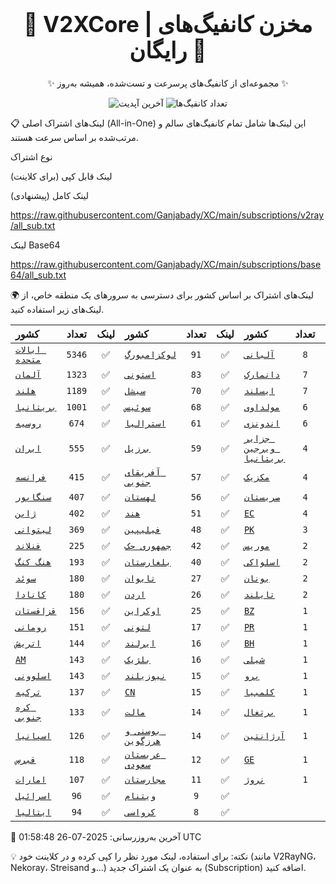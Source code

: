 <div align="center">
<h1 style="font-size: 2.5em; font-weight: bold;">🚀 V2XCore | مخزن کانفیگ‌های رایگان 🚀</h1>
<p>✨ مجموعه‌ای از کانفیگ‌های پرسرعت و تست‌شده، همیشه به‌روز ✨</p>

<p>
<img src="https://img.shields.io/badge/Updated-2025-07-26 01:58:48 UTC-blue?style=for-the-badge&logo=github" alt="آخرین آپدیت">
<img src="https://img.shields.io/badge/Configs-26880-green?style=for-the-badge&logo=serverless" alt="تعداد کانفیگ‌ها">
</p>
</div>

📋 لینک‌های اشتراک اصلی (All-in-One)
این لینک‌ها شامل تمام کانفیگ‌های سالم و مرتب‌شده بر اساس سرعت هستند.

نوع اشتراک

لینک قابل کپی (برای کلاینت)

لینک کامل (پیشنهادی)

https://raw.githubusercontent.com/Ganjabady/XC/main/subscriptions/v2ray/all_sub.txt

لینک Base64

https://raw.githubusercontent.com/Ganjabady/XC/main/subscriptions/base64/all_sub.txt

🌍 لینک‌های اشتراک بر اساس کشور
برای دسترسی به سرورهای یک منطقه خاص، از لینک‌های زیر استفاده کنید.

| کشور | تعداد | لینک | کشور | تعداد | لینک | کشور | تعداد | لینک |
| :--- | :---: | :---: | :--- | :---: | :---: | :--- | :---: | :---: |
| [`ایالات متحده`](https://raw.githubusercontent.com/Ganjabady/XC/main/subscriptions/regions/US.txt) | `5346` | ✅ | [`لوکزامبورگ`](https://raw.githubusercontent.com/Ganjabady/XC/main/subscriptions/regions/LU.txt) | `91` | ✅ | [`آلبانی`](https://raw.githubusercontent.com/Ganjabady/XC/main/subscriptions/regions/AL.txt) | `8` | ✅ |
| [`آلمان`](https://raw.githubusercontent.com/Ganjabady/XC/main/subscriptions/regions/DE.txt) | `1323` | ✅ | [`استونی`](https://raw.githubusercontent.com/Ganjabady/XC/main/subscriptions/regions/EE.txt) | `83` | ✅ | [`دانمارک`](https://raw.githubusercontent.com/Ganjabady/XC/main/subscriptions/regions/DK.txt) | `7` | ✅ |
| [`هلند`](https://raw.githubusercontent.com/Ganjabady/XC/main/subscriptions/regions/NL.txt) | `1189` | ✅ | [`سیشل`](https://raw.githubusercontent.com/Ganjabady/XC/main/subscriptions/regions/SC.txt) | `70` | ✅ | [`ایسلند`](https://raw.githubusercontent.com/Ganjabady/XC/main/subscriptions/regions/IS.txt) | `7` | ✅ |
| [`بریتانیا`](https://raw.githubusercontent.com/Ganjabady/XC/main/subscriptions/regions/GB.txt) | `1001` | ✅ | [`سوئیس`](https://raw.githubusercontent.com/Ganjabady/XC/main/subscriptions/regions/CH.txt) | `68` | ✅ | [`مولداوی`](https://raw.githubusercontent.com/Ganjabady/XC/main/subscriptions/regions/MD.txt) | `6` | ✅ |
| [`روسیه`](https://raw.githubusercontent.com/Ganjabady/XC/main/subscriptions/regions/RU.txt) | `674` | ✅ | [`استرالیا`](https://raw.githubusercontent.com/Ganjabady/XC/main/subscriptions/regions/AU.txt) | `61` | ✅ | [`اندونزی`](https://raw.githubusercontent.com/Ganjabady/XC/main/subscriptions/regions/ID.txt) | `6` | ✅ |
| [`ایران`](https://raw.githubusercontent.com/Ganjabady/XC/main/subscriptions/regions/IR.txt) | `555` | ✅ | [`برزیل`](https://raw.githubusercontent.com/Ganjabady/XC/main/subscriptions/regions/BR.txt) | `59` | ✅ | [`جزایر ویرجین بریتانیا`](https://raw.githubusercontent.com/Ganjabady/XC/main/subscriptions/regions/VG.txt) | `4` | ✅ |
| [`فرانسه`](https://raw.githubusercontent.com/Ganjabady/XC/main/subscriptions/regions/FR.txt) | `415` | ✅ | [`آفریقای جنوبی`](https://raw.githubusercontent.com/Ganjabady/XC/main/subscriptions/regions/ZA.txt) | `57` | ✅ | [`مکزیک`](https://raw.githubusercontent.com/Ganjabady/XC/main/subscriptions/regions/MX.txt) | `4` | ✅ |
| [`سنگاپور`](https://raw.githubusercontent.com/Ganjabady/XC/main/subscriptions/regions/SG.txt) | `407` | ✅ | [`لهستان`](https://raw.githubusercontent.com/Ganjabady/XC/main/subscriptions/regions/PL.txt) | `56` | ✅ | [`صربستان`](https://raw.githubusercontent.com/Ganjabady/XC/main/subscriptions/regions/RS.txt) | `4` | ✅ |
| [`ژاپن`](https://raw.githubusercontent.com/Ganjabady/XC/main/subscriptions/regions/JP.txt) | `402` | ✅ | [`هند`](https://raw.githubusercontent.com/Ganjabady/XC/main/subscriptions/regions/IN.txt) | `51` | ✅ | [`EC`](https://raw.githubusercontent.com/Ganjabady/XC/main/subscriptions/regions/EC.txt) | `4` | ✅ |
| [`لیتوانی`](https://raw.githubusercontent.com/Ganjabady/XC/main/subscriptions/regions/LT.txt) | `369` | ✅ | [`فیلیپین`](https://raw.githubusercontent.com/Ganjabady/XC/main/subscriptions/regions/PH.txt) | `48` | ✅ | [`PK`](https://raw.githubusercontent.com/Ganjabady/XC/main/subscriptions/regions/PK.txt) | `3` | ✅ |
| [`فنلاند`](https://raw.githubusercontent.com/Ganjabady/XC/main/subscriptions/regions/FI.txt) | `225` | ✅ | [`جمهوری چک`](https://raw.githubusercontent.com/Ganjabady/XC/main/subscriptions/regions/CZ.txt) | `42` | ✅ | [`موریس`](https://raw.githubusercontent.com/Ganjabady/XC/main/subscriptions/regions/MU.txt) | `2` | ✅ |
| [`هنگ کنگ`](https://raw.githubusercontent.com/Ganjabady/XC/main/subscriptions/regions/HK.txt) | `193` | ✅ | [`بلغارستان`](https://raw.githubusercontent.com/Ganjabady/XC/main/subscriptions/regions/BG.txt) | `40` | ✅ | [`اسلواکی`](https://raw.githubusercontent.com/Ganjabady/XC/main/subscriptions/regions/SK.txt) | `2` | ✅ |
| [`سوئد`](https://raw.githubusercontent.com/Ganjabady/XC/main/subscriptions/regions/SE.txt) | `180` | ✅ | [`تایوان`](https://raw.githubusercontent.com/Ganjabady/XC/main/subscriptions/regions/TW.txt) | `27` | ✅ | [`یونان`](https://raw.githubusercontent.com/Ganjabady/XC/main/subscriptions/regions/GR.txt) | `2` | ✅ |
| [`کانادا`](https://raw.githubusercontent.com/Ganjabady/XC/main/subscriptions/regions/CA.txt) | `180` | ✅ | [`اردن`](https://raw.githubusercontent.com/Ganjabady/XC/main/subscriptions/regions/JO.txt) | `26` | ✅ | [`تایلند`](https://raw.githubusercontent.com/Ganjabady/XC/main/subscriptions/regions/TH.txt) | `2` | ✅ |
| [`قزاقستان`](https://raw.githubusercontent.com/Ganjabady/XC/main/subscriptions/regions/KZ.txt) | `156` | ✅ | [`اوکراین`](https://raw.githubusercontent.com/Ganjabady/XC/main/subscriptions/regions/UA.txt) | `25` | ✅ | [`BZ`](https://raw.githubusercontent.com/Ganjabady/XC/main/subscriptions/regions/BZ.txt) | `1` | ✅ |
| [`رومانی`](https://raw.githubusercontent.com/Ganjabady/XC/main/subscriptions/regions/RO.txt) | `151` | ✅ | [`لتونی`](https://raw.githubusercontent.com/Ganjabady/XC/main/subscriptions/regions/LV.txt) | `17` | ✅ | [`PR`](https://raw.githubusercontent.com/Ganjabady/XC/main/subscriptions/regions/PR.txt) | `1` | ✅ |
| [`اتریش`](https://raw.githubusercontent.com/Ganjabady/XC/main/subscriptions/regions/AT.txt) | `144` | ✅ | [`ایرلند`](https://raw.githubusercontent.com/Ganjabady/XC/main/subscriptions/regions/IE.txt) | `16` | ✅ | [`BH`](https://raw.githubusercontent.com/Ganjabady/XC/main/subscriptions/regions/BH.txt) | `1` | ✅ |
| [`AM`](https://raw.githubusercontent.com/Ganjabady/XC/main/subscriptions/regions/AM.txt) | `143` | ✅ | [`بلژیک`](https://raw.githubusercontent.com/Ganjabady/XC/main/subscriptions/regions/BE.txt) | `16` | ✅ | [`شیلی`](https://raw.githubusercontent.com/Ganjabady/XC/main/subscriptions/regions/CL.txt) | `1` | ✅ |
| [`اسلوونی`](https://raw.githubusercontent.com/Ganjabady/XC/main/subscriptions/regions/SI.txt) | `143` | ✅ | [`نیوزیلند`](https://raw.githubusercontent.com/Ganjabady/XC/main/subscriptions/regions/NZ.txt) | `15` | ✅ | [`پرو`](https://raw.githubusercontent.com/Ganjabady/XC/main/subscriptions/regions/PE.txt) | `1` | ✅ |
| [`ترکیه`](https://raw.githubusercontent.com/Ganjabady/XC/main/subscriptions/regions/TR.txt) | `137` | ✅ | [`CN`](https://raw.githubusercontent.com/Ganjabady/XC/main/subscriptions/regions/CN.txt) | `15` | ✅ | [`کلمبیا`](https://raw.githubusercontent.com/Ganjabady/XC/main/subscriptions/regions/CO.txt) | `1` | ✅ |
| [`کره جنوبی`](https://raw.githubusercontent.com/Ganjabady/XC/main/subscriptions/regions/KR.txt) | `133` | ✅ | [`مالت`](https://raw.githubusercontent.com/Ganjabady/XC/main/subscriptions/regions/MT.txt) | `14` | ✅ | [`پرتغال`](https://raw.githubusercontent.com/Ganjabady/XC/main/subscriptions/regions/PT.txt) | `1` | ✅ |
| [`اسپانیا`](https://raw.githubusercontent.com/Ganjabady/XC/main/subscriptions/regions/ES.txt) | `126` | ✅ | [`بوسنی و هرزگوین`](https://raw.githubusercontent.com/Ganjabady/XC/main/subscriptions/regions/BA.txt) | `14` | ✅ | [`آرژانتین`](https://raw.githubusercontent.com/Ganjabady/XC/main/subscriptions/regions/AR.txt) | `1` | ✅ |
| [`قبرس`](https://raw.githubusercontent.com/Ganjabady/XC/main/subscriptions/regions/CY.txt) | `118` | ✅ | [`عربستان سعودی`](https://raw.githubusercontent.com/Ganjabady/XC/main/subscriptions/regions/SA.txt) | `12` | ✅ | [`GE`](https://raw.githubusercontent.com/Ganjabady/XC/main/subscriptions/regions/GE.txt) | `1` | ✅ |
| [`امارات`](https://raw.githubusercontent.com/Ganjabady/XC/main/subscriptions/regions/AE.txt) | `107` | ✅ | [`مجارستان`](https://raw.githubusercontent.com/Ganjabady/XC/main/subscriptions/regions/HU.txt) | `11` | ✅ | [`نروژ`](https://raw.githubusercontent.com/Ganjabady/XC/main/subscriptions/regions/NO.txt) | `1` | ✅ |
| [`اسرائیل`](https://raw.githubusercontent.com/Ganjabady/XC/main/subscriptions/regions/IL.txt) | `96` | ✅ | [`ویتنام`](https://raw.githubusercontent.com/Ganjabady/XC/main/subscriptions/regions/VN.txt) | `9` | ✅ |  |  |  |
| [`ایتالیا`](https://raw.githubusercontent.com/Ganjabady/XC/main/subscriptions/regions/IT.txt) | `94` | ✅ | [`کرواسی`](https://raw.githubusercontent.com/Ganjabady/XC/main/subscriptions/regions/HR.txt) | `8` | ✅ |  |  |  |


🔄 آخرین به‌روزرسانی: 2025-07-26 01:58:48 UTC

💡 نکته: برای استفاده، لینک مورد نظر را کپی کرده و در کلاینت خود (مانند V2RayNG، Nekoray، Streisand و...) به عنوان یک اشتراک جدید (Subscription) اضافه کنید.
